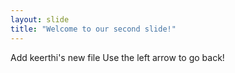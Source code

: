 ```yaml
---
layout: slide
title: "Welcome to our second slide!"
---
```

Add keerthi's new file
Use the left arrow to go back!
